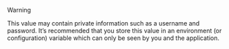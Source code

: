 > [!WARNING]
> This value may contain private information such as a username and password. It’s recommended that you store this value in an environment (or configuration) variable which can only be seen by you and the application.
